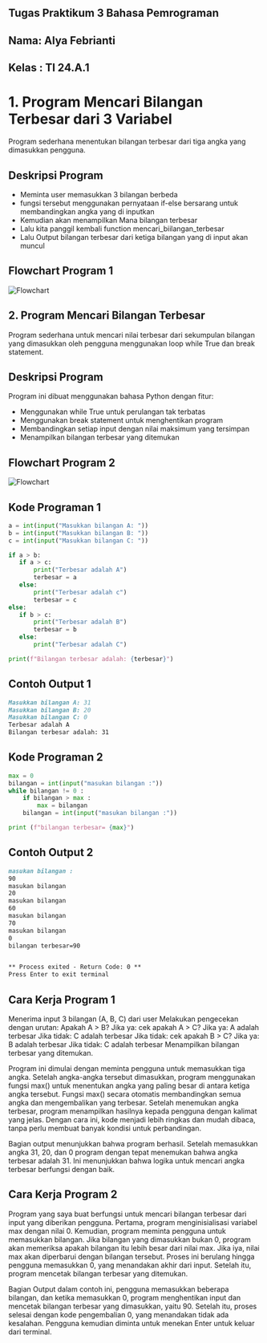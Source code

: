 ## Tugas Praktikum 3 Bahasa Pemrograman 
## Nama: Alya Febrianti
## Kelas : TI 24.A.1
# 1. Program Mencari Bilangan Terbesar dari 3 Variabel
Program sederhana menentukan bilangan terbesar dari tiga angka yang dimasukkan pengguna.

## Deskripsi Program
- Meminta user memasukkan 3 bilangan berbeda
- fungsi tersebut menggunakan pernyataan if-else bersarang untuk membandingkan angka yang di inputkan
- Kemudian akan menampilkan Mana bilangan terbesar
- Lalu kita panggil kembali function mencari_biilangan_terbesar
- Lalu Output bilangan terbesar dari ketiga bilangan yang di input akan muncul
  
 ## Flowchart Program 1
 ![Flowchart](Flowchart1.png)
 
## 2. Program Mencari Bilangan Terbesar 
Program sederhana untuk mencari nilai terbesar dari sekumpulan bilangan yang dimasukkan oleh pengguna menggunakan loop while True dan break statement.

## Deskripsi Program
Program ini dibuat menggunakan bahasa Python dengan fitur:
- Menggunakan while True untuk perulangan tak terbatas
- Menggunakan break statement untuk menghentikan program
- Membandingkan setiap input dengan nilai maksimum yang tersimpan
- Menampilkan bilangan terbesar yang ditemukan
  
 ## Flowchart Program 2
 ![Flowchart](Flowchart.png)

 ## Kode Programan 1
 ```python
a = int(input("Masukkan bilangan A: "))
b = int(input("Masukkan bilangan B: "))
c = int(input("Masukkan bilangan C: "))

if a > b:
    if a > c:
        print("Terbesar adalah A")
        terbesar = a
    else:
        print("Terbesar adalah c")
        terbesar = c
else:
    if b > c:
        print("Terbesar adalah B")
        terbesar = b
    else:
        print("Terbesar adalah C")

print(f"Bilangan terbesar adalah: {terbesar}")
```
## Contoh Output 1
````markdown
Masukkan bilangan A: 31
Masukkan bilangan B: 20
Masukkan bilangan C: 0
Terbesar adalah A
Bilangan terbesar adalah: 31
````

 ## Kode Programan 2
```python
max = 0
bilangan = int(input("masukan bilangan :"))
while bilangan != 0 :
    if bilangan > max :
        max = bilangan
    bilangan = int(input("masukan bilangan :"))

print (f"bilangan terbesar= {max}")
```

## Contoh Output 2
````markdown
masukan bilangan :
90
masukan bilangan
20
masukan bilangan
60
masukan bilangan
70
masukan bilangan
0
bilangan terbesar=90


** Process exited - Return Code: 0 **
Press Enter to exit terminal
````

## Cara Kerja Program 1
Menerima input 3 bilangan (A, B, C) dari user Melakukan pengecekan dengan urutan: Apakah A > B? Jika ya: cek apakah A > C? Jika ya: A adalah terbesar Jika tidak: C adalah terbesar Jika tidak: cek apakah B > C? Jika ya: B adalah terbesar Jika tidak: C adalah terbesar Menampilkan bilangan terbesar yang ditemukan.

Program ini dimulai dengan meminta pengguna untuk memasukkan tiga angka. Setelah angka-angka tersebut dimasukkan, program menggunakan fungsi max() untuk menentukan angka yang paling besar di antara ketiga angka tersebut. Fungsi max()  secara otomatis membandingkan semua angka dan mengembalikan yang terbesar. Setelah menemukan angka terbesar, program menampilkan hasilnya kepada pengguna dengan kalimat yang jelas. Dengan cara ini, kode menjadi lebih ringkas dan mudah dibaca, tanpa perlu membuat banyak kondisi untuk perbandingan.

Bagian output menunjukkan bahwa program berhasil. Setelah memasukkan angka 31, 20, dan 0 program dengan tepat menemukan bahwa angka terbesar adalah 31. Ini menunjukkan bahwa logika untuk mencari angka terbesar berfungsi dengan baik.

## Cara Kerja Program 2

Program yang saya buat berfungsi untuk mencari bilangan terbesar dari input yang diberikan pengguna. Pertama, program menginisialisasi variabel max dengan nilai 0. Kemudian, program meminta pengguna untuk memasukkan bilangan. Jika bilangan yang dimasukkan bukan 0, program akan memeriksa apakah bilangan itu lebih besar dari nilai max. Jika iya, nilai max akan diperbarui dengan bilangan tersebut. Proses ini berulang hingga pengguna memasukkan 0, yang menandakan akhir dari input. Setelah itu, program mencetak bilangan terbesar yang ditemukan. 

Bagian Output
dalam contoh ini, pengguna memasukkan beberapa bilangan, dan ketika memasukkan 0, program menghentikan input dan mencetak bilangan terbesar yang dimasukkan, yaitu 90. Setelah itu, proses selesai dengan kode pengembalian 0, yang menandakan tidak ada kesalahan. Pengguna kemudian diminta untuk menekan Enter untuk keluar dari terminal.



